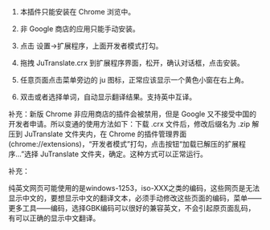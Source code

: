 1. 本插件只能安装在 Chrome 浏览中。

2. 非 Google 商店的应用只能手动安装。

3. 点击 设置->扩展程序，上面开发者模式打勾。

4. 拖拽 JuTranslate.crx 到扩展程序界面，松开，确认对话框，点击安装。

5. 任意页面点击菜单旁边的 ju 图标，正常应该显示一个黄色小窗在右上角。

6. 双击或者选择单词，自动显示翻译结果。支持英中互译。

补充：新版 Chrome 非应用商店的插件会被禁用，但是 Google 又不接受中国的开发者申请。所以变通的使用方法如下：下载 .crx 文件后，修改后缀名为 .zip 解压到 JuTranslate 文件夹内，在 Chrome 的插件管理界面(chrome://extensions)，“开发者模式”打勾，点击按钮“加载已解压的扩展程序...”选择 JuTranslate 文件夹，确定。这种方式可以正常运行。

补充：

纯英文网页可能使用的是windows-1253，iso-XXX之类的编码，这些网页是无法显示中文的，要想显示中文的翻译文本，必须手动修改这些页面的编码，菜单——更多工具——编码，选择GBK编码可以很好的兼容英文，不会引起原页面乱码，有可以正确的显示中文翻译。
